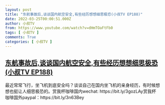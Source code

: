 ```yaml
---
layout: post
title: "东航事故后,谈谈国内航空安全,有些经历想想细思极恐(小叔TV EP188)"
date: 2022-03-25T00:00:51.000Z
author: 小叔TV
from: https://www.youtube.com/watch?v=dHmTOaFtFb0
tags: [ 小叔TV ]
comments: True
categories: [ 小叔TV ]
---
```

<!--1648166451000-->
[东航事故后,谈谈国内航空安全,有些经历想想细思极恐(小叔TV EP188)](https://www.youtube.com/watch?v=dHmTOaFtFb0)
------

<div>
最近常常飞行，坐飞机到底安全吗？谈谈自己在国内坐飞机的亲身经历，有时候想想也挺让人细思极恐的。赏我杯咖啡国内wechat: https://bit.ly/3gozLAy赏我杯咖啡国外paypal：https://bit.ly/3n63Bey
</div>
